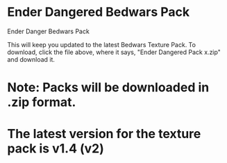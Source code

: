 # Ender Dangered Bedwars Pack

Ender Danger Bedwars Pack

This will keep you updated to the latest Bedwars Texture Pack.
To download, click the file above, where it says, "Ender Dangered Pack x.zip" and download it.

# Note: Packs will be downloaded in .zip format.

# The latest version for the texture pack is v1.4 (v2)
